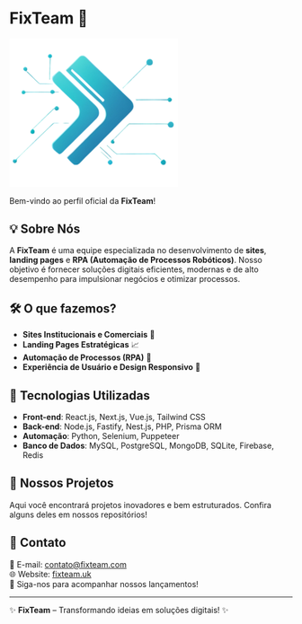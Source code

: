 # FixTeam 🚀

<img src="https://raw.githubusercontent.com/Faccin27/fixteam.uk/main/public/tecnop.png" alt="FixTeam Logo" width="300px">

Bem-vindo ao perfil oficial da **FixTeam**!

## 💡 Sobre Nós
A **FixTeam** é uma equipe especializada no desenvolvimento de **sites**, **landing pages** e **RPA (Automação de Processos Robóticos)**. Nosso objetivo é fornecer soluções digitais eficientes, modernas e de alto desempenho para impulsionar negócios e otimizar processos.

## 🛠️ O que fazemos?
- **Sites Institucionais e Comerciais** 📌
- **Landing Pages Estratégicas** 📈
- **Automação de Processos (RPA)** 🤖
- **Experiência de Usuário e Design Responsivo** 🎨

## 🚀 Tecnologias Utilizadas
- **Front-end**: React.js, Next.js, Vue.js, Tailwind CSS
- **Back-end**: Node.js, Fastify, Nest.js, PHP, Prisma ORM
- **Automação**: Python, Selenium, Puppeteer
- **Banco de Dados**: MySQL, PostgreSQL, MongoDB, SQLite, Firebase, Redis

## 📂 Nossos Projetos
Aqui você encontrará projetos inovadores e bem estruturados. Confira alguns deles em nossos repositórios!

## 🤝 Contato
📧 E-mail: contato@fixteam.com  
🌐 Website: [fixteam.uk](https://fixteam.uk)  
📢 Siga-nos para acompanhar nossos lançamentos!

---

✨ **FixTeam** – Transformando ideias em soluções digitais! ✨


